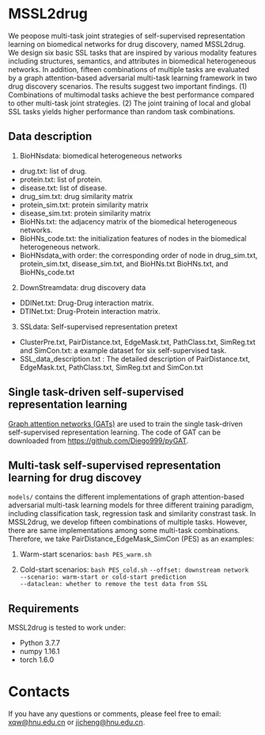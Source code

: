 # MSSL2drug
We peopose multi-task joint strategies of self-supervised representation learning on biomedical networks for drug discovery, named MSSL2drug. We design six basic SSL tasks that are inspired by various modality features including structures, semantics, and attributes in biomedical heterogeneous networks. In addition, fifteen combinations of multiple tasks are evaluated by a graph attention-based adversarial multi-task learning framework in two drug discovery scenarios. The results suggest two important findings. (1) Combinations of multimodal tasks achieve the best performance compared to other multi-task joint strategies. (2) The joint training of local and global SSL tasks yields higher performance than random task combinations.

## Data description
1. BioHNsdata: biomedical heterogeneous networks
* drug.txt: list of drug.
* protein.txt: list of protein.
* disease.txt: list of disease.
* drug_sim.txt: drug similarity matrix
* protein_sim.txt: protein similarity matrix
* disease_sim.txt: protein similarity matrix
* BioHNs.txt: the adjacency matrix of the biomedical heterogeneous networks.
* BioHNs_code.txt: the initialization features of nodes in the biomedical heterogeneous network.
* BioHNsdata_with order: the corresponding order of node in drug_sim.txt, protein_sim.txt, disease_sim.txt, and BioHNs.txt BioHNs.txt, and BioHNs_code.txt
2. DownStreamdata: drug discovery data
* DDINet.txt: Drug-Drug interaction matrix.
* DTINet.txt: Drug-Protein interaction matrix.
3. SSLdata: Self-supervised representation pretext
* ClusterPre.txt, PairDistance.txt, EdgeMask.txt, PathClass.txt, SimReg.txt and SimCon.txt: a example dataset for six self-supervised task.
* SSL_data_description.txt : The detailed description of PairDistance.txt, EdgeMask.txt, PathClass.txt, SimReg.txt and SimCon.txt

## Single task-driven self-supervised representation learning
[Graph attention networks (GATs)](https://arxiv.org/abs/1710.10903v3) are used to train the single task-driven self-supervised representation learning. The code of GAT can be downloaded from https://github.com/Diego999/pyGAT.

## Multi-task self-supervised representation learning for drug discovey
`models/` contains the different implementations of graph attention-based adversarial multi-task learning models for three different training paradigm, including classification task, regression task and similarity constrast task. In MSSL2drug, we develop fifteen combinations of multiple tasks. However, there are same implementations among some multi-task combinations. Therefore, we take PairDistance_EdgeMask_SimCon (PES) as an examples:

1. Warm-start scenarios: 
`bash PES_warm.sh`

2. Cold-start scenarios: 
`bash PES_cold.sh`
`--offset: downstream network`  
`--scenario: warm-start or cold-start prediction`  
`--dataclean: whether to remove the test data from SSL `

## Requirements
MSSL2drug is tested to work under:
* Python 3.7.7
* numpy 1.16.1
* torch 1.6.0

# Contacts
If you have any questions or comments, please feel free to email: xqw@hnu.edu.cn or jicheng@hnu.edu.cn.
